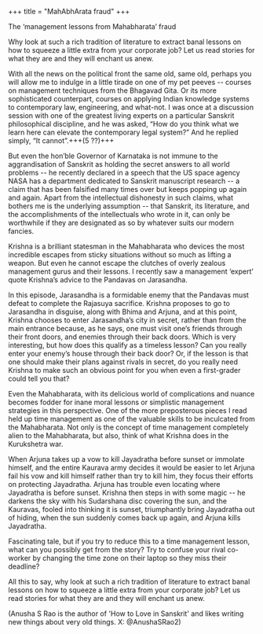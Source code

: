 +++
title = "MahAbhArata fraud"
+++

The ‘management lessons from Mahabharata’ fraud

Why look at such a rich tradition of literature to extract banal lessons on how to squeeze a little extra from your corporate job? Let us read stories for what they are and they will enchant us anew.


With all the news on the political front the same old, same old, perhaps you will allow me to indulge in a little tirade on one of my pet peeves -- courses on management techniques from the Bhagavad Gita. Or its more sophisticated counterpart, courses on applying Indian knowledge systems to contemporary law, engineering, and what-not. I was once at a discussion session with one of the greatest living experts on a particular Sanskrit philosophical discipline, and he was asked, “How do you think what we learn here can elevate the contemporary legal system?” And he replied simply, “It cannot”.+++(5 ??)+++

But even the hon’ble Governor of Karnataka is not immune to the aggrandisation of Sanskrit as holding the secret answers to all world problems -- he recently declared in a speech that the US space agency NASA has a department dedicated to Sanskrit manuscript research -- a claim that has been falsified many times over but keeps popping up again and again. Apart from the intellectual dishonesty in such claims, what bothers me is the underlying assumption -- that Sanskrit, its literature, and the accomplishments of the intellectuals who wrote in it, can only be worthwhile if they are designated as so by whatever suits our modern fancies.

Krishna is a brilliant statesman in the Mahabharata who devices the most incredible escapes from sticky situations without so much as lifting a weapon. But even he cannot escape the clutches of overly zealous management gurus and their lessons. I recently saw a management ‘expert’ quote Krishna’s advice to the Pandavas on Jarasandha.


In this episode, Jarasandha is a formidable enemy that the Pandavas must defeat to complete the Rajasuya sacrifice. Krishna proposes to go to Jarasandha in disguise, along with Bhima and Arjuna, and at this point, Krishna chooses to enter Jarasandha’s city in secret, rather than from the main entrance because, as he says, one must visit one’s friends through their front doors, and enemies through their back doors. Which is very interesting, but how does this qualify as a timeless lesson? Can you really enter your enemy’s house through their back door? Or, if the lesson is that one should make their plans against rivals in secret, do you really need Krishna to make such an obvious point for you when even a first-grader could tell you that?

Even the Mahabharata, with its delicious world of complications and nuance becomes fodder for inane moral lessons or simplistic management strategies in this perspective. One of the more preposterous pieces I read held up time management as one of the valuable skills to be inculcated from the Mahabharata. Not only is the concept of time management completely alien to the Mahabharata, but also, think of what Krishna does in the Kurukshetra war.

When Arjuna takes up a vow to kill Jayadratha before sunset or immolate himself, and the entire Kaurava army decides it would be easier to let Arjuna fail his vow and kill himself rather than try to kill him, they focus their efforts on protecting Jayadratha. Arjuna has trouble even locating where Jayadratha is before sunset. Krishna then steps in with some magic -- he darkens the sky with his Sudarshana disc covering the sun, and the Kauravas, fooled into thinking it is sunset, triumphantly bring Jayadratha out of hiding, when the sun suddenly comes back up again, and Arjuna kills Jayadratha.

Fascinating tale, but if you try to reduce this to a time management lesson, what can you possibly get from the story? Try to confuse your rival co-worker by changing the time zone on their laptop so they miss their deadline?

All this to say, why look at such a rich tradition of literature to extract banal lessons on how to squeeze a little extra from your corporate job? Let us read stories for what they are and they will enchant us anew.

(Anusha S Rao is the author of 'How to Love in Sanskrit' and likes writing new things about very old things. X: @AnushaSRao2)

